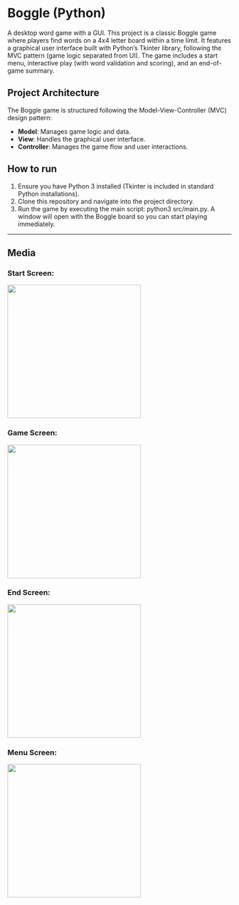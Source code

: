 # Boggle (Python)

A desktop word game with a GUI. 
This project is a classic Boggle game where players find words on a 4x4 letter board within a time limit. 
It features a graphical user interface built with Python’s Tkinter library, following the MVC pattern (game logic separated from UI). 
The game includes a start menu, interactive play (with word validation and scoring), and an end-of-game summary.

## Project Architecture

The Boggle game is structured following the Model-View-Controller (MVC) design pattern:
- **Model**: Manages game logic and data.
- **View**: Handles the graphical user interface.
- **Controller**: Manages the game flow and user interactions.

## How to run
1. Ensure you have Python 3 installed (Tkinter is included in standard Python installations).
2. Clone this repository and navigate into the project directory.
3. Run the game by executing the main script: python3 src/main.py. A window will open with the Boggle board so you can start playing immediately.

---
## Media

### Start Screen:

<img src="https://github.com/user-attachments/assets/3e53b5b5-1cd3-4c2b-90a6-40b7ff550f7c" width="300">

### Game Screen:

<img src="https://github.com/user-attachments/assets/7fa5b28d-1e1d-4c7f-9c50-343f52fcde97" width="300">

### End Screen:

<img src="https://github.com/user-attachments/assets/8ad3c405-977a-49f9-a88b-51a49cec7330" width="300">

### Menu Screen:

<img src="https://github.com/user-attachments/assets/58626178-cceb-4bad-a9d6-895142141c3c" width="300">
